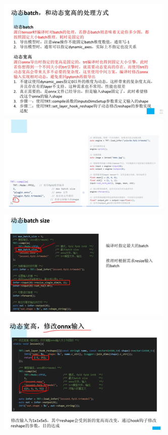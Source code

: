 ![动态batch和动态宽高的处理方式](image/dynamic_axes.png)

![code](image/code.png)

![Alt text](image/code2.png)

![Alt text](image/code3.png)